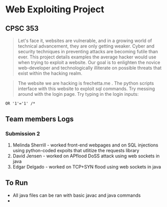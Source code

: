# Web Exploiting Project
## CPSC 353

> Let's face it, websites are vulnerable, and in a growing world of technical advancement, they are only getting weaker. Cyber and security techniques in preventing attacks are becoming futile than ever. This project details examples the average hacker would use when trying to exploit a website. Our goal is to enlighten the novice web-developer and technologically illiterate on possible threats that exist within the hacking realm.

> The website we are hacking is frechetta.me . The python scripts interface with this website to exploit sql commands. Try messing around with the login page. Try typing in the login inputs:
``` 
OR '1'='1' /*
```

## Team members Logs
### Submission 2
1. Melinda Sherrill - worked front-end webpages and on SQL injections using python-coded expoits that utlitize the requests library
2. David Jensen - worked on APflood DoSS attack using web sockets in java
3. Edgar Delgado - worked on TCP+SYN flood using web sockets in java

## To Run
* All java files can be ran with basic javac and java commands
* 
